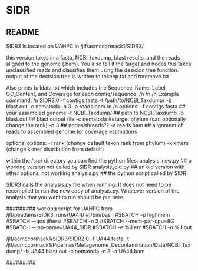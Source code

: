 # SIDR
## README ##

SIDR3 is located on UAHPC in /jlf/acmccormack1/SIDR3/

this version takes in a fasta, NCBI_taxdump, blast results, and the reads aligned to the genome (.bam). You also tell it the target and nodes
this takes unclassified reads and classifies them using the desicion tree function. 
output of the decision tree is written to tokeep.txt and toremove.txt 

Also prints fulldata.txt which includes the Sequence_Name, Label, GC_Content, and Coverage for each contig/sequence. 
/n
/n
/n
Example command: /n
SIDR2.0 -f contigs.fasta -t /path/to/NCBI_Taxdump/ -b blast.out -c nematoda -n 3 -a reads.bam /n
/n
options:
-f contigs.fasta ## your assembled genome
-t NCBI_Taxdump/  ## path to NCBI_Taxdump
-b blast.out  ## blast output file
-c nematoda ##target phylum (can optionally change the rank)
-n 3 ## nodes/threads??
-a reads.bam ## alignment of reads to assembled genome for coverage estimations

optional options:
-r rank (change default taxon rank from phylum)
-k kmers (change k-mer distribution from default)






within the /src/ directory you can find the python files:
analysis_new.py ## a working version not called by SIDR
analysis_old.py ## an old version with other options, not working
analysis.py ## the python script called by SIDR


SIDR3 calls the analysis.py file when running. It does not need to be recompiled to run the new copy of analysis.py. 
Whatever version of the analysis that you want to run should be put here. 


######### working script for UAHPC from /jlf/peadams/SIDR3_runs/UA44/
#!/bin/bash
#SBATCH -p highmem
#SBATCH --qos jlfierst
#SBATCH -n 3
#SBATCH --mem-per-cpu=8G
#SBATCH --job-name=UA44_SIDR
#SBATCH -e %J.err
#SBATCH -o %J.out

/jlf/acmccormack1/SIDR3/SIDR2.0 -f UA44.fasta -t /jlf/acmccormack1/Pipelines/Metagenome_Decontamination/Data/NCBI_Taxdump/ -b UA44.blast.out -c nematoda -n 3 -a UA44.bam

#########

